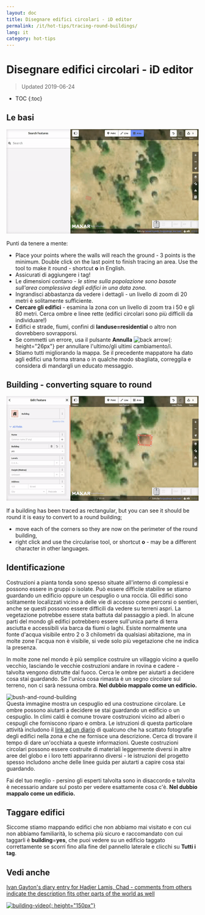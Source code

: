 ```yaml
---
layout: doc
title: Disegnare edifici circolari - iD editor
permalink: /it/hot-tips/tracing-round-buildings/
lang: it
category: hot-tips
---
```


Disegnare edifici circolari - iD editor
============

> Updated 2019-06-24

- TOC
{:toc}

Le basi
----------

![Round Buildings][]


Punti da tenere a mente:  

- Place your points where the walls will reach the ground - 3 points is the minimum. Double click on the last point to finish tracing an area. Use the tool to make it round - shortcut **o** in English.  
- Assicurati di aggiungere i tag!  
- Le dimensioni contano - *le stime sulla popolazione sono basate sull'area complessiva degli edifici in una data zona*.  
- Ingrandisci abbastanza da vedere i dettagli - un livello di zoom di 20 metri è solitamente sufficiente.  
- **Cercare gli edifici** - esamina la zona con un livello di zoom tra i 50 e gli 80 metri. Cerca ombre e linee rette (edifici circolari sono più difficili da individuare!)  
- Edifici e strade, fiumi, confini di **landuse=residential** o altro non dovrebbero sovrapporsi.  
- Se commetti un errore, usa il pulsante **Annulla** ![back arrow]{: height="26px"} per annullare l'ultimo/gli ultimi cambiamento/i.  
- Stiamo tutti migliorando la mappa. Se il precedente mappatore ha dato agli edifici una forma strana o in qualche modo sbagliata, correggila e considera di mandargli un educato messaggio.  

Building - converting square to round
-------------------------------------

![Square to round][]  

If a building has been traced as rectangular, but you can see it should be round it is easy to convert to a round building;

- move each of the corners so they are now on the perimeter of the round building,
- right click and use the circularise tool, or shortcut **o** - may be a different character in other languages.  

Identificazione
---------------

Costruzioni a pianta tonda sono spesso situate all'interno di complessi e possono essere in gruppi o isolate. Può essere difficile stabilire se stiamo guardando un edificio oppure un cespuglio o una roccia. Gli edifici sono solitamente localizzati vicino a delle vie di accesso come percorsi o sentieri, anche se questi possono essere difficili da vedere su terreni aspri. La vegetazione potrebbe essere stata battuta dal passaggio a piedi. In alcune parti del mondo gli edifici potrebbero essere sull'unica parte di terra asciutta e accessibili via barca da fiumi o laghi. Esiste normalmente una fonte d'acqua visibile entro 2 o 3 chilometri da qualsiasi abitazione, ma in molte zone l'acqua non è visibile, si vede solo più vegetazione che ne indica la presenza.  

In molte zone nel mondo è più semplice costruire un villaggio vicino a quello vecchio, lasciando le vecchie costruzioni andare in rovina e cadere - talvolta vengono distrutte dal fuoco. Cerca le ombre per aiutarti a decidere cosa stai guardando. Se l'unica cosa rimasta è un segno circolare sul terreno, non ci sarà nessuna ombra. **Nel dubbio mappalo come un edificio.**  

![bush-and-round-building][]  
Questa immagine mostra un cespuglio ed una costruzione circolare. Le ombre possono aiutarti a decidere se stai guardando un edificio o un cespuglio. In climi caldi è comune trovare costruzioni vicino ad alberi o cespugli che forniscono riparo e ombra. Le istruzioni di questa particolare attività includono il [link ad un diario](https://www.openstreetmap.org/user/IvanGayton/diary/38612) di qualcuno che ha scattato fotografie degli edifici nella zona e che ne fornisce una descrizione. Cerca di trovare il tempo di dare un'occhiata a queste informazioni. Queste costruzioni circolari possono essere costruite di materiali leggermente diversi in altre aree del globo e i loro tetti appariranno diversi - le istruzioni del progetto spesso includono anche delle linee guida per aiutarti a capire cosa stai guardando.  

Fai del tuo meglio - persino gli esperti talvolta sono in disaccordo e talvolta è necessario andare sul posto per vedere esattamente cosa c'è. **Nel dubbio mappalo come un edificio.**  

Taggare edifici
-------------

Siccome stiamo mappando edifici che non abbiamo mai visitato e con cui non abbiamo familiarità, lo schema più sicuro e raccomandato con cui taggarli è **building**=**yes**, che puoi vedere su un edificio taggato correttamente se scorri fino alla fine del pannello laterale e clicchi su **Tutti i tag**.

Vedi anche  
---------

[Ivan Gayton's diary entry for Hadjer Lamis, Chad - comments from others indicate the description fits other parts of the world as well](https://www.openstreetmap.org/user/IvanGayton/diary/38612)

[![building-video]{: height="150px"}](https://www.youtube.com/watch?v=VPJz-AucqF4&index=7&list=PLb9506_-6FMHZ3nwn9heri3xjQKrSq1hN "Humanitarian OpenStreetMap Team Tutorial Videos - Adding a Building to OpenStreetMap")  


[keymon]:/images/hot-tips/keymon.png
[Round Buildings]: /images/hot-tips/round_building.gif "Demonstration of mapping a round building"
[Square to round]: /images/hot-tips/square-round-building.gif "Demonstrating changing a square to round building"  
[bush-and-round-building]: /images/hot-tips/bush-and-round-building.png "Round building next to a bush"
[back arrow]: /images/beginner/back-arrow.png "Undo"
[building-video]: /images/hot-tips/building-video.png "Humanitarian OpenStreetMap Team Tutorial Videos - Adding a Building to OpenStreetMap"